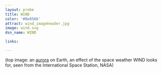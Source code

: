 ```yaml
---
layout: probe
title: WIND
color: '#8e8566'
attract: wind_imageheader.jpg
image: wind.svg
dsn_name: WIND

links:

---
```


<div class="caption">(top image: an <a href="http://www.nasa.gov/multimedia/imagegallery/image_feature_2175.html">aurora</a> on Earth, an effect of the space weather WIND looks for, seen from the International Space Station, NASA)</div>
